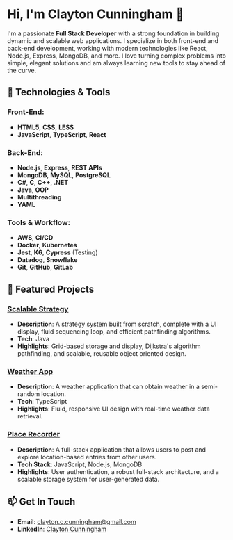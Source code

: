 # Hi, I'm Clayton Cunningham 👋

I'm a passionate **Full Stack Developer** with a strong foundation in building dynamic and scalable web applications. I specialize in both front-end and back-end development, working with modern technologies like React, Node.js, Express, MongoDB, and more. I love turning complex problems into simple, elegant solutions and am always learning new tools to stay ahead of the curve.

## 🚀 Technologies & Tools

### Front-End:
- **HTML5**, **CSS**, **LESS**
- **JavaScript**, **TypeScript**, **React**

### Back-End:
- **Node.js**, **Express**, **REST APIs**
- **MongoDB**, **MySQL**, **PostgreSQL**
- **C#**, **C**, **C++**, **.NET**
- **Java**, **OOP**
- **Multithreading**
- **YAML**

### Tools & Workflow:
- **AWS**, **CI/CD**
- **Docker**, **Kubernetes**
- **Jest**, **K6**, **Cypress** (Testing)
- **Datadog**, **Snowflake**
- **Git**, **GitHub**, **GitLab**

## 📂 Featured Projects

### [Scalable Strategy](https://github.com/clayton-cunningham/Tactics)
- **Description**: A strategy system built from scratch, complete with a UI display, fluid sequencing loop, and efficient pathfinding algorithms.
- **Tech**: Java
- **Highlights**: Grid-based storage and display, Dijkstra's algorithm pathfinding, and scalable, reusable object oriented design.

### [Weather App](https://clayton-cunningham.github.io/weather/)
- **Description**: A weather application that can obtain weather in a semi-random location.
- **Tech**: TypeScript
- **Highlights**: Fluid, responsive UI design with real-time weather data retrieval.

### [Place Recorder](https://fullstack-media-frontend.web.app/)
- **Description**: A full-stack application that allows users to post and explore location-based entries from other users.
- **Tech Stack**: JavaScript, Node.js, MongoDB
- **Highlights**: User authentication, a robust full-stack architecture, and a scalable storage system for user-generated data.

## 📫 Get In Touch

- **Email**: [clayton.c.cunningham@gmail.com](mailto:clayton.c.cunningham@gmail.com)
- **LinkedIn**: [Clayton Cunningham](https://www.linkedin.com/in/clayton-cunningham-a1a76911a/)
